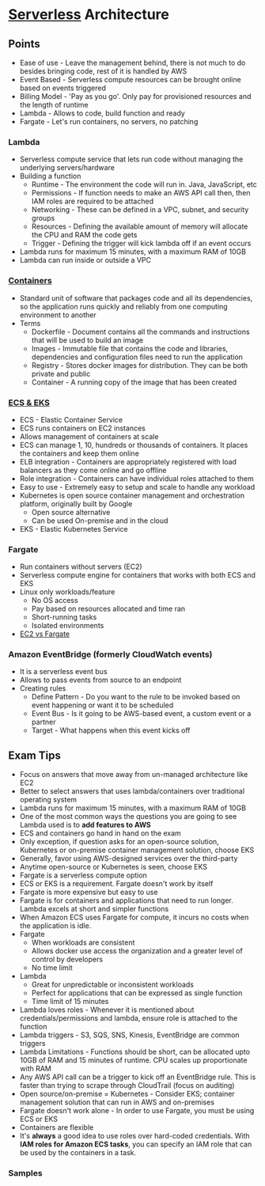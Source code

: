 # [Serverless](./Serverless.png) Architecture

## Points

- Ease of use - Leave the management behind, there is not much to do besides bringing code, rest of it is handled by AWS
- Event Based - Serverless compute resources can be brought online based on events triggered
- Billing Model - 'Pay as you go'. Only pay for provisioned resources and the length of runtime
- Lambda - Allows to code, build function and ready
- Fargate - Let's run containers, no servers, no patching

### Lambda

- Serverless compute service that lets run code without managing the underlying servers/hardware
- Building a function
  - Runtime - The environment the code will run in. Java, JavaScript, etc
  - Permissions - If function needs to make an AWS API call then, then IAM roles are required to be attached
  - Networking - These can be defined in a VPC, subnet, and security groups
  - Resources - Defining the available amount of memory will allocate the CPU and RAM the code gets
  - Trigger - Defining the trigger will kick lambda off if an event occurs
- Lambda runs for maximum 15 minutes, with a maximum RAM of 10GB
- Lambda can run inside or outside a VPC

### [Containers](./Containers.png)

- Standard unit of software that packages code and all its dependencies, so the application runs quickly and reliably from one computing environment to another
- Terms
  - Dockerfile - Document contains all the commands and instructions that will be used to build an image
  - Images - Immutable file that contains the code and libraries, dependencies and configuration files need to run the application
  - Registry - Stores docker images for distribution. They can be both private and public
  - Container - A running copy of the image that has been created

### [ECS & EKS](./ECS&EKS.png)

- ECS - Elastic Container Service
- ECS runs containers on EC2 instances
- Allows management of containers at scale
- ECS can manage 1, 10, hundreds or thousands of containers. It places the containers and keep them online
- ELB integration - Containers are appropriately registered with load balancers as they come online and go offline
- Role integration - Containers can have individual roles attached to them
- Easy to use - Extremely easy to setup and scale to handle any workload
- Kubernetes is open source container management and orchestration platform, originally built by Google
  - Open source alternative
  - Can be used On-premise and in the cloud
- EKS - Elastic Kubernetes Service

### Fargate

- Run containers without servers (EC2)
- Serverless compute engine for containers that works with both ECS and EKS
- Linux only workloads/feature
  - No OS access
  - Pay based on resources allocated and time ran
  - Short-running tasks
  - Isolated environments
- [EC2 vs Fargate](EC2vsFargate.png)

### Amazon EventBridge (formerly CloudWatch events)

- It is a serverless event bus
- Allows to pass events from source to an endpoint
- Creating rules
  - Define Pattern - Do you want to the rule to be invoked based on event happening or want it to be scheduled
  - Event Bus - Is it going to be AWS-based event, a custom event or a partner
  - Target - What happens when this event kicks off

## Exam Tips

- Focus on answers that move away from un-managed architecture like EC2
- Better to select answers that uses lambda/containers over traditional operating system
- Lambda runs for maximum 15 minutes, with a maximum RAM of 10GB
- One of the most common ways the questions you are going to see Lambda used is to **add features to AWS**
- ECS and containers go hand in hand on the exam
- Only exception, if question asks for an open-source solution, Kubernetes or on-premise container management solution, choose EKS
- Generally, favor using AWS-designed services over the third-party
- Anytime open-source or Kubernetes is seen, choose EKS
- Fargate is a serverless compute option
- ECS or EKS is a requirement. Fargate doesn't work by itself
- Fargate is more expensive but easy to use
- Fargate is for containers and applications that need to run longer. Lambda excels at short and simpler functions
- When Amazon ECS uses Fargate for compute, it incurs no costs when the application is idle.
- Fargate
  - When workloads are consistent
  - Allows docker use access the organization and a greater level of control by developers
  - No time limit
- Lambda
  - Great for unpredictable or inconsistent workloads
  - Perfect for applications that can be expressed as single function
  - Time limit of 15 minutes
- Lambda loves roles - Whenever it is mentioned about credentials/permissions and lambda, ensure role is attached to the function
- Lambda triggers - S3, SQS, SNS, Kinesis, EventBridge are common triggers
- Lambda Limitations - Functions should be short, can be allocated upto 10GB of RAM and 15 minutes of runtime. CPU scales up proportionate with RAM
- Any AWS API call can be a trigger to kick off an EventBridge rule. This is faster than trying to scrape through CloudTrail (focus on auditing)
- Open source/on-premise = Kubernetes - Consider EKS; container management solution that can run in AWS and on-premises
- Fargate doesn't work alone - In order to use Fargate, you must be using ECS or EKS
- Containers are flexible
- It's **always** a good idea to use roles over hard-coded credentials. With **IAM roles for Amazon ECS tasks**, you can specify an IAM role that can be used by the containers in a task.

### Samples
